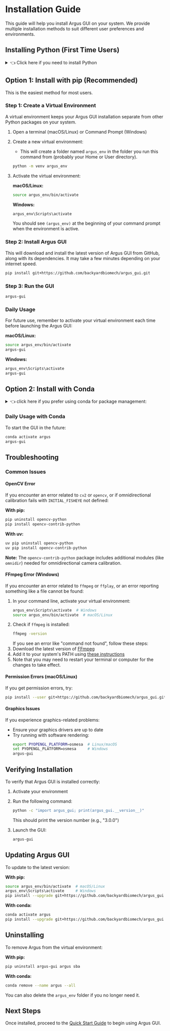 # Installation Guide

This guide will help you install Argus GUI on your system. We provide multiple installation methods to suit different user preferences and environments.

## Installing Python (First Time Users)
<details>
<summary>👈 Click here if you need to install Python</summary>
If you don't have Python installed or are unsure, you can use any instructions for installing Python on your system. The steps below are one of the simplest options for beginners.

### For Mac Users

1. **Python may already be installed:**
   - Open Terminal (Applications > Utilities > Terminal, or press `Cmd + Space`, type "Terminal", and press Enter)
   - Type `python --version` and press Enter
   - If you see something like "Python 3.10.x" or higher, you can skip to [System Requirements](#system-requirements)

2. **Install Python using the official installer:**
   - Go to [python.org/downloads](https://www.python.org/downloads/)
   - Click the yellow "Download Python 3.x.x" button (it will show the latest version). Argus is tested on Python 3.10 through 3.13.
   - Once downloaded, double-click the `.pkg` file
   - Follow the installation wizard (keep all default settings)
   - When prompted, check the box "Add Python to PATH"

3. **Verify installation:**
   - Open a new Terminal window
   - Type `python --version` and press Enter
   - You should see the Python version number you downloaded

### For Windows Users

1. **Check if Python is already installed:**
   - Press `Windows + R`, type "cmd", and press Enter
   - Type `python --version` and press Enter
   - If you see something like "Python 3.10.x" or higher, you can skip to [System Requirements](#system-requirements)

2. **Install Python using the official installer:**
   - Go to [python.org/downloads](https://www.python.org/downloads/)
   - Click the yellow "Download Python 3.x.x" button (it will show the latest version). Argus is tested on Python 3.10 through 3.13.
   - Once downloaded, double-click the `.exe` file
   - **IMPORTANT:** Check the box "Add Python to PATH" at the bottom of the first screen
   - Click "Install Now"
   - Wait for installation to complete

3. **Verify installation:**
   - Press `Windows + R`, type "cmd", and press Enter
   - Type `python --version` and press Enter
   - You should see the Python version number

4. **Install Git (if not already installed):**
   - Go to [git-scm.com/download/win](https://git-scm.com/download/win)
   - Download and run the installer (where it says "Click here to download")
   - Keep all default settings during installation
   - After installation, open a new Command Prompt and type `git --version` to verify

### Troubleshooting Python Installation

**If "python" command is not recognized:**
- **Mac:** Try using `python3` instead of `python`
- **Windows:** Make sure you checked "Add Python to PATH" during installation. If not, reinstall Python and check this box.

**If you see an older Python version (like 2.7):**
- Download and install the latest Python 3.x from python.org
- On Mac, use `python3` command instead of `python`

## System Requirements

- **Python**: tested on 3.10 through 3.13
- **Operating System**: Tested on Windows 11, macOS 15.5+, or Linux
- **Graphics**: OpenGL 3.0+ compatible graphics card - this includes all macs and most standard PCs

</details>

## Option 1: Install with pip (Recommended)

This is the easiest method for most users.

### Step 1: Create a Virtual Environment

A virtual environment keeps your Argus GUI installation separate from other Python packages on your system.

1. Open a terminal (macOS/Linux) or Command Prompt (Windows)
2. Create a new virtual environment:
   + This will create a folder named `argus_env` in the folder you run this command from (probably your Home or User directory).
   ```bash
   python -m venv argus_env
   ```
3. Activate the virtual environment:

   **macOS/Linux:**
   ```bash
   source argus_env/bin/activate
   ```
   
   **Windows:**
   ```bash
   argus_env\Scripts\activate
   ```
   
   You should see `(argus_env)` at the beginning of your command prompt when the environment is active.

### Step 2: Install Argus GUI

This will download and install the latest version of Argus GUI from GitHub, along with its dependencies. It may take a few minutes depending on your internet speed.

```bash
pip install git+https://github.com/backyardbiomech/argus_gui.git
```

### Step 3: Run the GUI

```bash
argus-gui
```

### Daily Usage

For future use, remember to activate your virtual environment each time before launching the Argus GUI:

**macOS/Linux:**
```bash
source argus_env/bin/activate
argus-gui
```

**Windows:**
```bash
argus_env\Scripts\activate
argus-gui
```

## Option 2: Install with Conda

<details>
<summary> 👈 click here if you prefer using conda for package management:</summary>

### Step 1: Download Environment File

1. Right-click this link and select "Save Link As..." or "Download Linked File As...": [Argus.yaml](https://raw.githubusercontent.com/backyardbiomech/argus_gui/main/Argus.yaml)
2. Save it as `Argus.yaml` (not `Argus.yaml.txt`)

### Step 2: Install Miniconda

If you don't have conda installed, download and install [Miniconda](https://www.anaconda.com/docs/getting-started/miniconda/install) or Anaconda.

### Step 3: Create Environment

1. Open a terminal (macOS/Linux) or Anaconda Prompt (Windows)
2. Navigate to the directory where you downloaded `Argus.yaml`:
   ```bash
   cd ~/Downloads  # macOS/Linux
   cd C:\Users\<YourUsername>\Downloads  # Windows
   ```
3. Create the environment:
   ```bash
   conda env create -f Argus.yaml
   ```

### Step 4: Activate and Run

```bash
conda activate argus
argus-gui
```
</details>

### Daily Usage with Conda

To start the GUI in the future:
```bash
conda activate argus
argus-gui
```

## Troubleshooting

### Common Issues

#### OpenCV Error
If you encounter an error related to `cv2` or `opencv`, or if omnidirectional calibration fails with `INITIAL_FISHEYE` not defined:

**With pip:**
```bash
pip uninstall opencv-python
pip install opencv-contrib-python
```

**With uv:**
```bash
uv pip uninstall opencv-python
uv pip install opencv-contrib-python
```

**Note:** The `opencv-contrib-python` package includes additional modules (like `omnidir`) needed for omnidirectional camera calibration.

#### FFmpeg Error (Windows)
If you encounter an error related to `ffmpeg` or `ffplay`, or an error reporting something like a file cannot be found:
1. In your command line, activate your virtual environment:
   ```bash
   argus_env\Scripts\activate  # Windows
   source argus_env/bin/activate  # macOS/Linux
   ```
2. Check if `ffmpeg` is installed:
   ```bash
   ffmpeg -version
   ```
   If you see an error like "command not found", follow these steps:
3. Download the latest version of [FFmpeg](https://ffmpeg.org/download.html)
4. Add it to your system's PATH using [these instructions](https://www.wikihow.com/Install-FFmpeg-on-Windows)
5. Note that you may need to restart your terminal or computer for the changes to take effect.

#### Permission Errors (macOS/Linux)
If you get permission errors, try:
```bash
pip install --user git+https://github.com/backyardbiomech/argus_gui.git
```

#### Graphics Issues
If you experience graphics-related problems:
- Ensure your graphics drivers are up to date
- Try running with software rendering:
  ```bash
  export PYOPENGL_PLATFORM=osmesa  # Linux/macOS
  set PYOPENGL_PLATFORM=osmesa     # Windows
  argus-gui
  ```

## Verifying Installation

To verify that Argus GUI is installed correctly:

1. Activate your environment
2. Run the following command:
   ```bash
   python -c "import argus_gui; print(argus_gui.__version__)"
   ```
   This should print the version number (e.g., "3.0.0")

3. Launch the GUI:
   ```bash
   argus-gui
   ```

## Updating Argus GUI

To update to the latest version:

**With pip:**
```bash
source argus_env/bin/activate  # macOS/Linux
argus_env\Scripts\activate     # Windows
pip install --upgrade git+https://github.com/backyardbiomech/argus_gui.git
```

**With conda:**
```bash
conda activate argus
pip install --upgrade git+https://github.com/backyardbiomech/argus_gui.git
```

## Uninstalling

To remove Argus from the virtual environment:

**With pip:**
```bash
pip uninstall argus-gui argus sba
```

**With conda:**
```bash
conda remove --name argus --all
```

You can also delete the `argus_env` folder if you no longer need it.

## Next Steps

Once installed, proceed to the [Quick Start Guide](docs/quick-start.md) to begin using Argus GUI.
